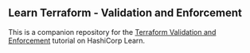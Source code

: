 ## Learn Terraform - Validation and Enforcement

This is a companion repository for the [Terraform Validation and
Enforcement](https://learn.hashicorp.com/tutorials/terraform/validation-enforcement)
tutorial on HashiCorp Learn. 

